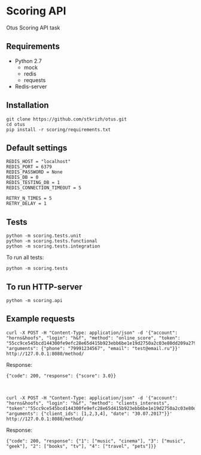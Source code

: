 # Scoring API
Otus Scoring API task

## **Requirements**
* Python 2.7
  - mock
  - redis
  - requests
* Redis-server

## **Installation**
```
git clone https://github.com/stkrizh/otus.git
cd otus
pip install -r scoring/requirements.txt
```

## **Default settings**
```
REDIS_HOST = "localhost"
REDIS_PORT = 6379
REDIS_PASSWORD = None
REDIS_DB = 0
REDIS_TESTING_DB = 1
REDIS_CONNECTION_TIMEOUT = 5

RETRY_N_TIMES = 5
RETRY_DELAY = 1
```

## **Tests**
```
python -m scoring.tests.unit
python -m scoring.tests.functional
python -m scoring.tests.integration
```

To run all tests:
```
python -m scoring.tests
```

## **To run HTTP-server**
```
python -m scoring.api
```

## **Example requests**
```
curl -X POST -H "Content-Type: application/json" -d '{"account": "horns&hoofs", "login": "h&f", "method": "online_score", "token": "55cc9ce545bcd144300fe9efc28e65d415b923ebb6be1e19d2750a2c03e80dd209a27954dca045e5bb12418e7d89b6d718a9e35af34e14e1d5bcd5a08f21fc95", "arguments": {"phone": "79991234567", "email": "test@email.ru"}}' http://127.0.0.1:8080/method/
```
Response:
```
{"code": 200, "response": {"score": 3.0}}
```
<br>

```
curl -X POST -H "Content-Type: application/json" -d '{"account": "horns&hoofs", "login": "h&f", "method": "clients_interests", "token":"55cc9ce545bcd144300fe9efc28e65d415b923ebb6be1e19d2750a2c03e80dd209a27954dca045e5bb12418e7d89b6d718a9e35af34e14e1d5bcd5a08f21fc95", "arguments": {"client_ids": [1,2,3,4], "date": "30.07.2017"}}' http://127.0.0.1:8080/method/
```
Response:
```
{"code": 200, "response": {"1": ["music", "cinema"], "3": ["music", "geek"], "2": ["books", "tv"], "4": ["travel", "pets"]}}
````
